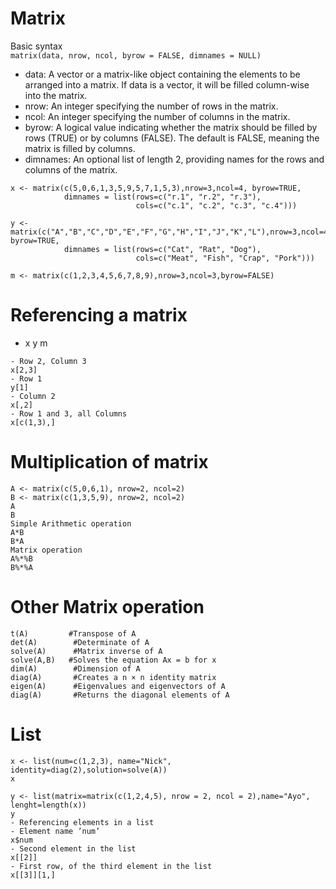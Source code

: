 # Matrix
Basic syntax  <br>
```matrix(data, nrow, ncol, byrow = FALSE, dimnames = NULL)``` <br>
- data: A vector or a matrix-like object containing the elements to be arranged into a matrix. If data is a vector, it will be filled column-wise into the matrix.
- nrow: An integer specifying the number of rows in the matrix.
- ncol: An integer specifying the number of columns in the matrix.
- byrow: A logical value indicating whether the matrix should be filled by rows (TRUE) or by columns (FALSE). The default is FALSE, meaning the matrix is filled by columns.
- dimnames: An optional list of length 2, providing names for the rows and columns of the matrix.

```
x <- matrix(c(5,0,6,1,3,5,9,5,7,1,5,3),nrow=3,ncol=4, byrow=TRUE,
            dimnames = list(rows=c("r.1", "r.2", "r.3"),
                            cols=c("c.1", "c.2", "c.3", "c.4")))

y <- matrix(c("A","B","C","D","E","F","G","H","I","J","K","L"),nrow=3,ncol=4, byrow=TRUE,
            dimnames = list(rows=c("Cat", "Rat", "Dog"),
                            cols=c("Meat", "Fish", "Crap", "Pork")))

m <- matrix(c(1,2,3,4,5,6,7,8,9),nrow=3,ncol=3,byrow=FALSE)
```

# Referencing a matrix
- x y m
```
- Row 2, Column 3
x[2,3] 
- Row 1
y[1]
- Column 2
x[,2]
- Row 1 and 3, all Columns
x[c(1,3),] 
```
# Multiplication of matrix
```
A <- matrix(c(5,0,6,1), nrow=2, ncol=2)
B <- matrix(c(1,3,5,9), nrow=2, ncol=2)
A
B
Simple Arithmetic operation
A*B
B*A
Matrix operation 
A%*%B
B%*%A
```
# Other Matrix operation
```
t(A)         #Transpose of A
det(A)        #Determinate of A
solve(A)      #Matrix inverse of A
solve(A,B)   #Solves the equation Ax = b for x
dim(A)        #Dimension of A
diag(A)       #Creates a n × n identity matrix
eigen(A)      #Eigenvalues and eigenvectors of A
diag(A)       #Returns the diagonal elements of A
```
# List
```
x <- list(num=c(1,2,3), name="Nick", identity=diag(2),solution=solve(A))
x

y <- list(matrix=matrix(c(1,2,4,5), nrow = 2, ncol = 2),name="Ayo", lenght=length(x))
y
- Referencing elements in a list
- Element name ’num’
x$num
- Second element in the list
x[[2]] 
- First row, of the third element in the list
x[[3]][1,]
```

```
